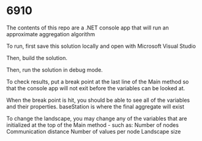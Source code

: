 # 6910
The contents of this repo are a .NET console app that will run an approximate aggregation algorithm

To run, first save this solution locally and open with Microsoft Visual Studio

Then, build the solution.

Then, run the solution in debug mode.

To check results, put a break point at the last line of the Main method so that the console app will not exit before the variables can be looked at.

When the break point is hit, you should be able to see all of the variables and their properties. baseStation is where the final aggregate will exist

To change the landscape, you may change any of the variables that are initialized at the top of the Main method - such as:
  Number of nodes
  Communication distance
  Number of values per node
  Landscape size
